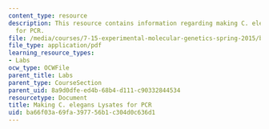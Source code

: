 ```yaml
---
content_type: resource
description: This resource contains information regarding making C. elegans lysates
  for PCR.
file: /media/courses/7-15-experimental-molecular-genetics-spring-2015/ba66f03a69fa397756b1c304d0c636d1_MIT7_15S15_Wormlysis_forPCR.pdf
file_type: application/pdf
learning_resource_types:
- Labs
ocw_type: OCWFile
parent_title: Labs
parent_type: CourseSection
parent_uid: 8a9d0dfe-ed4b-68b4-d111-c90332844534
resourcetype: Document
title: Making C. elegans Lysates for PCR
uid: ba66f03a-69fa-3977-56b1-c304d0c636d1
---
```

